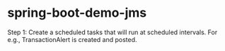 # spring-boot-demo-jms

Step 1: Create a scheduled tasks that will run at scheduled intervals. For e.g., TransactionAlert is created and posted. 

